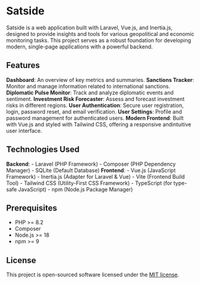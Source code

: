 # Satside
Satside is a web application built with Laravel, Vue.js, and Inertia.js, designed to provide insights and tools for various geopolitical and economic monitoring tasks. This project serves as a robust foundation for developing modern, single-page applications with a powerful backend.
## Features
**Dashboard**: An overview of key metrics and summaries.
**Sanctions Tracker**: Monitor and manage information related to international sanctions.
**Diplomatic Pulse Monitor**: Track and analyze diplomatic events and sentiment.
**Investment Risk Forecaster**: Assess and forecast investment risks in different regions.
**User Authentication**: Secure user registration, login, password reset, and email verification.
**User Settings**: Profile and password management for authenticated users.
**Modern Frontend**: Built with Vue.js and styled with Tailwind CSS, offering a responsive andintuitive user interface.

## Technologies Used
**Backend**:
     -   Laravel (PHP Framework)
     -   Composer (PHP Dependency Manager)
     -   SQLite (Default Database)
**Frontend**:
     -   Vue.js (JavaScript Framework)
     -   Inertia.js (Adapter for Laravel & Vue)
     -   Vite (Frontend Build Tool)
     -   Tailwind CSS (Utility-First CSS Framework)
     -   TypeScript (for type-safe JavaScript)
     -   npm (Node.js Package Manager)
     
## Prerequisites
  -   PHP >= 8.2
  -   Composer
  -   Node.js >= 18
  -   npm >= 9

## License
This project is open-sourced software licensed under the [MIT license](LICENSE.md).
